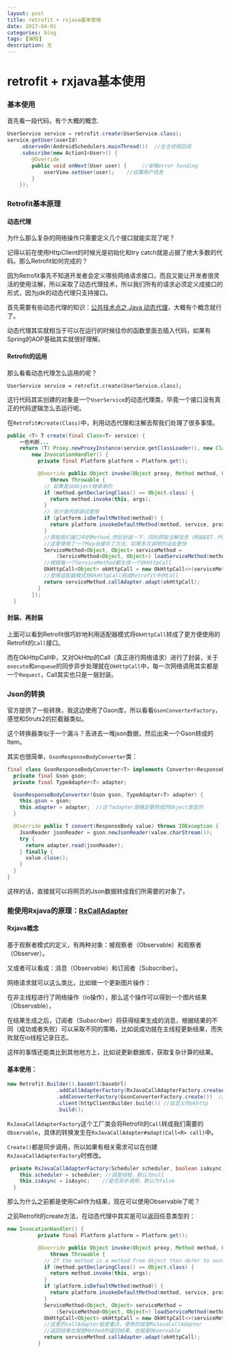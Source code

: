 ```yaml
---
layout: post
title: retrofit + rxjava基本使用
date: 2017-04-01
categories: blog
tags: [编程]
description: 无
---
```


# retrofit + rxjava基本使用

### 基本使用

首先看一段代码，有个大概的概念.

```java
UserService service = retrofit.create(UserService.class);
service.getUser(userId)
    .observeOn(AndroidSchedulers.mainThread())  //在主线程回调
    .subscribe(new Action1<User>() {
        @Override
        public void onNext(User user) {     //省略error handing
            userView.setUser(user);    //设置用户信息
        }
    });
```

### Retrofit基本原理

#### 动态代理

为什么那么复杂的网络操作只需要定义几个接口就能实现了呢？

记得以前在使用HttpClient的时候光是初始化和try catch就是占据了绝大多数的代码。那么Retrofit如何完成的？

因为Retrofit事先不知道开发者会定义哪些网络请求接口，而且又能让开发者很灵活的使用注解，所以采取了动态代理技术，所以我们所有的请求必须定义成接口的形式，因为jdk的动态代理只支持接口。

首先需要有些动态代理的知识：[公共技术点之 Java 动态代理](http://a.codekk.com/detail/Android/Caij/%E5%85%AC%E5%85%B1%E6%8A%80%E6%9C%AF%E7%82%B9%E4%B9%8B%20Java%20%E5%8A%A8%E6%80%81%E4%BB%A3%E7%90%86)，大概有个概念就行了。

动态代理其实就相当于可以在运行的时候往你的函数里面去插入代码，如果有Spring的AOP基础其实就很好理解。

#### Retrofit的运用

那么看看动态代理怎么运用的呢？

`UserService service = retrofit.create(UserService.class);`

这行代码其实创建的对象是一个`UserService`的动态代理类，毕竟一个接口没有真正的代码逻辑怎么去运行呢。

在`Retrofit#create(Class)`中，利用动态代理和注解去帮我们处理了很多事情。

```java
public <T> T create(final Class<T> service) {
    一些判断...
    return (T) Proxy.newProxyInstance(service.getClassLoader(), new Class<?>[] { service },
        new InvocationHandler() {
          private final Platform platform = Platform.get();

          @Override public Object invoke(Object proxy, Method method, Object[] args)
              throws Throwable {
            // 如果是从Object继承来的
            if (method.getDeclaringClass() == Object.class) {
              return method.invoke(this, args);
            }
            // 估计是内部调试使用
            if (platform.isDefaultMethod(method)) {
              return platform.invokeDefaultMethod(method, service, proxy, args);
            }
            //获取我们接口中的Method,然后封装一下，同时获取注解信息（例如GET、POST、url）
            //这里使用了一个Map去缓存了方法，如果多次调用的话会更快
            ServiceMethod<Object, Object> serviceMethod =
                (ServiceMethod<Object, Object>) loadServiceMethod(method);
            //根据每一个ServiceMethod都生成一个OkHttpCall
            OkHttpCall<Object> okHttpCall = new OkHttpCall<>(serviceMethod, args);
            //使用适配器模式将OkHttpCall转成Retrofit中的Call
            return serviceMethod.callAdapter.adapt(okHttpCall);
          }
        });
  }
```

#### 封装、再封装

上面可以看到Retrofit很巧妙地利用适配器模式将`OkHttpCall`转成了更方便使用的Retrofit的`Call`接口。

而在OkHttpCall中，又对OkHttp的Call（真正进行网络请求）进行了封装，关于`execute`和`enqueue`的同步异步处理就在`OkHttpCall`中，每一次网络调用其实都是一个`Request`，Call其实也只是一层封装。

### Json的转换

官方提供了一些转换，我这边使用了Gson库，所以看看`GsonConverterFactory`，感觉和Struts2的拦截器类似。

这个转换器类似于一个漏斗？丢进去一堆json数据，然后出来一个Gson转成的Item。

其实也很简单，`GsonResponseBodyConverter`类：

```java
final class GsonResponseBodyConverter<T> implements Converter<ResponseBody, T> {
  private final Gson gson;
  private final TypeAdapter<T> adapter;

  GsonResponseBodyConverter(Gson gson, TypeAdapter<T> adapter) {
    this.gson = gson;
    this.adapter = adapter;  //这个adapter是确定要转成的Object类型的
  }

  @Override public T convert(ResponseBody value) throws IOException {
    JsonReader jsonReader = gson.newJsonReader(value.charStream());
    try {
      return adapter.read(jsonReader);
    } finally {
      value.close();
    }
  }
}
```

这样的话，直接就可以将网页的Json数据转成我们所需要的对象了。

### 能使用Rxjava的原理：[RxCallAdapter](http://mp.weixin.qq.com/s?__biz=MzA3NTYzODYzMg==&mid=2653577186&idx=1&sn=1a5f6369faeb22b4b68ea39f25020d28#rd)

#### Rxjava概念

基于观察者模式的定义，有两种对象：被观察者（Observable）和观察者（Observer）。

又或者可以看成：消息（Observable）和订阅者（Subscriber）。

网络请求就可以这么类比，比如做一个更新图片操作：

在非主线程进行了网络操作（io操作），那么这个操作可以得到一个图片结果（Observable），

在结果生成之后，订阅者（Subscriber）将获得结果生成的消息，根据结果的不同（成功或者失败）可以采取不同的策略，比如说成功就在主线程更新结果，而失败就在io线程记录日志。

这样的事情还能类比到其他地方上，比如说更新数据库，获取复杂计算的结果。

#### 基本使用：

```java
new Retrofit.Builder().baseUrl(baseUrl)
                .addCallAdapterFactory(RxJavaCallAdapterFactory.createAsync()) //rxjava
                .addConverterFactory(GsonConverterFactory.create())  //gson
                .client(httpClientBuilder.build()) //自定义的okhttp
                .build();
```

`RxJavaCallAdapterFactory`这个工厂类会将Retrofit的`Call`转成我们需要的`Observable`，具体的转换发生在`RxJavaCallAdapter#adapt(Call<R> call)`中。

`Create()`都是同步调用，所以如果有相关需求可以在创建`RxJavaCallAdapterFactory`时修改。

```java
 private RxJavaCallAdapterFactory(Scheduler scheduler, boolean isAsync) {
    this.scheduler = scheduler; //调度线程，默认为null
    this.isAsync = isAsync;    //是否异步调用，默认为false
  }
```

那么为什么之前都是使用Call<T>作为结果，现在可以使用Observable<T>了呢？

之前Retrofit的create方法，在动态代理中其实是可以返回任意类型的：

```java
new InvocationHandler() {
          private final Platform platform = Platform.get();

          @Override public Object invoke(Object proxy, Method method, Object[] args)
              throws Throwable {
            // If the method is a method from Object then defer to normal invocation.
            if (method.getDeclaringClass() == Object.class) {
              return method.invoke(this, args);
            }
            if (platform.isDefaultMethod(method)) {
              return platform.invokeDefaultMethod(method, service, proxy, args);
            }
            ServiceMethod<Object, Object> serviceMethod =
                (ServiceMethod<Object, Object>) loadServiceMethod(method);
            OkHttpCall<Object> okHttpCall = new OkHttpCall<>(serviceMethod, args);
            //这里的callAdapter就是重点，使用的就是RxJavaCallAdapter
            //返回结果也就是Method的返回结果，也就是Observable
            return serviceMethod.callAdapter.adapt(okHttpCall); 
          }
```



